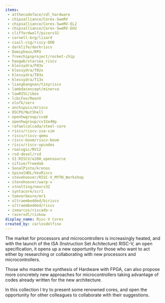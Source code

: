 ```yaml
---
items:
 - atthecodeface/cdl_hardware
 - chipsalliance/Cores-SweRV
 - chipsalliance/Cores-SweRV-EL2
 - chipsalliance/Cores-SweRV-EH2
 - cliffordwolf/picorv32
 - cornell-brg/lizard
 - csail-csg/riscy-OOO
 - darklife/darkriscv
 - Domipheus/RPU
 - freechipsproject/rocket-chip
 - haogwb/starsea_riscv
 - klessydra/F03x 
 - klessydra/T02x
 - klessydra/T03x
 - klessydra/T13x
 - liangkangnan/tinyriscv 
 - lambdaconcept/minerva
 - lowRISC/ibex
 - lcbcFoo/ReonV
 - olofk/serv
 - onchipuis/mriscv
 - OSCPU/NutShell
 - openhwgroup/cva6
 - openhwgroup/cv32e40p
 - rafaelcalcada/steel-core
 - riscv/riscv-isa-sim
 - riscv/riscv-qemu
 - riscv-boom/riscv-boom
 - riscv/riscv-opcodes
 - roalogic/RV12
 - rsd-devel/rsd
 - SI-RISCV/e200_opensource
 - sifive/freedom
 - SonalPinto/kronos
 - SpinalHDL/VexRiscv
 - stevehoover/RISC-V_MYTH_Workshop
 - stevehoover/warp-v
 - stnolting/neorv32
 - syntacore/scr1
 - tomverbeure/mr1
 - ultraembedded/biriscv
 - ultraembedded/riscv
 - zxmarcos/riscado-v
 - racerxdl/riskow
display_name: Risc-V Cores
created_by: carlosdelfino 
---
```


The market for processors and microcontrollers is increasingly heated, and with the launch of the ISA (Instruction Set Achitecture) RISC-V, an open specification, it opens up a new opportunity for those who want to act either by researching or collaborating with new processors and microcontrollers.

Those who master the synthesis of Hardware with FPGA, can also propose more concretely new approaches for microcontrollers taking advantage of codes already written for the new architecture.

In this collection I try to present some renowned cores, and open the opportunity for other colleagues to collaborate with their suggestions.
